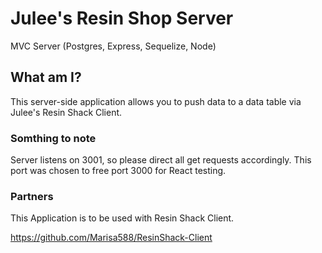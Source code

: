 # Julee's Resin Shop Server

MVC Server (Postgres, Express, Sequelize, Node)
## What am I?

This server-side application allows you to push data to a data table via Julee's Resin Shack Client.

### Somthing to note

Server listens on 3001, so please direct all get requests accordingly. This port was chosen to free port 3000 for React testing.

### Partners

This Application is to be used with Resin Shack Client.

https://github.com/Marisa588/ResinShack-Client